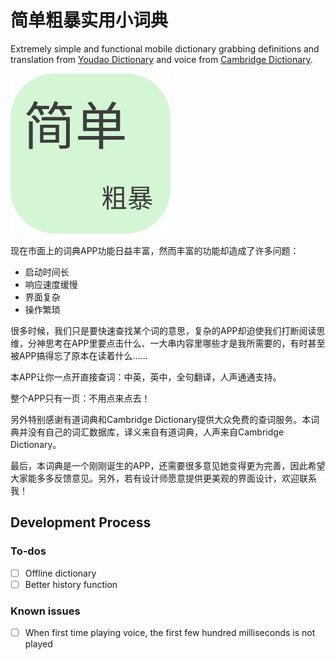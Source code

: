 

# 简单粗暴实用小词典

Extremely simple and functional mobile dictionary grabbing definitions and translation from [Youdao Dictionary](https://www.youdao.com/) and voice from [Cambridge Dictionary](https://dictionary.cambridge.org/).

![jc-dictionary](https://github.com/chengqing97/jc-dictionary/blob/main/logo.png?raw=true)

现在市面上的词典APP功能日益丰富，然而丰富的功能却造成了许多问题：

- 启动时间长
- 响应速度缓慢
- 界面复杂
- 操作繁琐

很多时候，我们只是要快速查找某个词的意思，复杂的APP却迫使我们打断阅读思维，分神思考在APP里要点击什么、一大串内容里哪些才是我所需要的，有时甚至被APP搞得忘了原本在读着什么......

本APP让你一点开直接查词：中英，英中，全句翻译，人声通通支持。

整个APP只有一页：不用点来点去！

另外特别感谢有道词典和Cambridge Dictionary提供大众免费的查词服务。本词典并没有自己的词汇数据库，译义来自有道词典，人声来自Cambridge Dictionary。

最后，本词典是一个刚刚诞生的APP，还需要很多意见她变得更为完善，因此希望大家能多多反馈意见。另外，若有设计师愿意提供更美观的界面设计，欢迎联系我！

## Development Process

### To-dos

- [ ] Offline dictionary
- [ ] Better history function

### Known issues
- [ ] When first time playing voice, the first few hundred milliseconds is not played 
